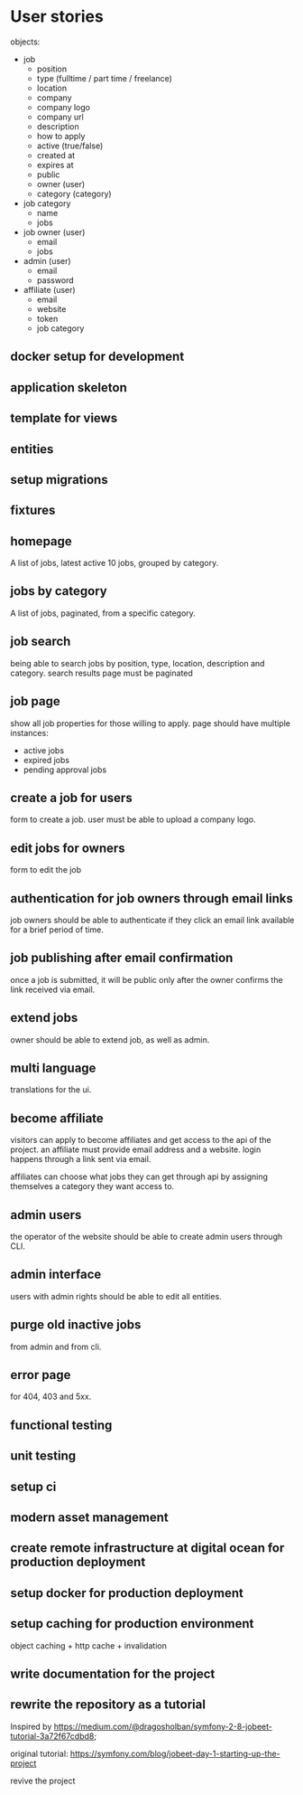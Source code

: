 # User stories

objects:
 - job
    - position
    - type (fulltime / part time / freelance)
    - location
    - company
    - company logo
    - company url
    - description
    - how to apply
    - active (true/false)
    - created at
    - expires at
    - public
    - owner (user)
    - category (category)
 - job category
    - name
    - jobs
 - job owner (user)
    - email
    - jobs
 - admin (user)
    - email
    - password
 - affiliate (user)
    - email
    - website
    - token
    - job category


## docker setup for development

## application skeleton

## template for views

## entities

## setup migrations

## fixtures

## homepage

A list of jobs, latest active 10 jobs, grouped by category. 

## jobs by category

A list of jobs, paginated, from a specific category.

## job search

being able to search jobs by position, type, location, description and category. search results page must be paginated

## job page

show all job properties for those willing to apply. page should have multiple instances: 
 
  - active jobs
  - expired jobs
  - pending approval jobs

## create a job for users

form to create a job. user must be able to upload a company logo.

## edit jobs for owners

form to edit the job

## authentication for job owners through email links

job owners should be able to authenticate if they click an email link available for a brief period of time. 

## job publishing after email confirmation

once a job is submitted, it will be public only after the owner confirms the link received via email.

## extend jobs

owner should be able to extend job, as well as admin.

## multi language

translations for the ui.

## become affiliate

visitors can apply to become affiliates and get access to the api of the project. an affiliate must provide email address 
and a website. login happens through a link sent via email.

affiliates can choose what jobs they can get through api by assigning themselves a category they want access to.

## admin users

the operator of the website should be able to create admin users through CLI. 

## admin interface

users with admin rights should be able to edit all entities.

## purge old inactive jobs

from admin and from cli.

## error page

for 404, 403 and 5xx.

## functional testing

## unit testing

## setup ci

## modern asset management

## create remote infrastructure at digital ocean for production deployment

## setup docker for production deployment

## setup caching for production environment

object caching + http cache + invalidation

## write documentation for the project

## rewrite the repository as a tutorial

Inspired by https://medium.com/@dragosholban/symfony-2-8-jobeet-tutorial-3a72f67cdbd8;

original tutorial: https://symfony.com/blog/jobeet-day-1-starting-up-the-project

revive the project
